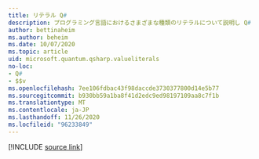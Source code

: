 ```yaml
---
title: リテラル Q#
description: プログラミング言語におけるさまざまな種類のリテラルについて説明し Q# ます。
author: bettinaheim
ms.author: beheim
ms.date: 10/07/2020
ms.topic: article
uid: microsoft.quantum.qsharp.valueliterals
no-loc:
- Q#
- $$v
ms.openlocfilehash: 7ee106fdbac43f98daccde3730377800d14e5b77
ms.sourcegitcommit: b930bb59a1ba8f41d2edc9ed98197109aa8c7f1b
ms.translationtype: MT
ms.contentlocale: ja-JP
ms.lasthandoff: 11/26/2020
ms.locfileid: "96233849"
---
```

<!---
# Literals in Q#
-->

[!INCLUDE [source link](~/includes/qsharp-language/Specifications/Language/3_Expressions/ValueLiterals.md)]

